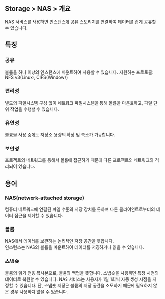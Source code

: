 ## Storage > NAS > 개요

NAS 서비스를 사용하면 인스턴스에 공유 스토리지를 연결하여 데이터를 쉽게 공유할 수 있습니다.


## 특징

### 공유

볼륨을 하나 이상의 인스턴스에 마운트하여 사용할 수 있습니다.
지원하는 프로토콜: NFS v3(Linux), CIFS(Windows)

### 편리성

별도의 파일시스템 구성 없이 네트워크 파일시스템을 통해 볼륨을 마운트하고, 파일 단위 작업을 수행할 수 있습니다.

### 유연성

볼륨을 사용 중에도 저장소 용량의 확장 및 축소가 가능합니다.

### 보안성  

프로젝트의 네트워크를 통해서 볼륨에 접근하기 때문에 다른 프로젝트의 네트워크와 격리되어 있습니다.


## 용어

### NAS(network-attached storage)

컴퓨터 네트워크에 연결된 파일 수준의 저장 장치를 뜻하며 다른 클라이언트로부터의 데이터 접근을 제어할 수 있습니다.

### 볼륨

NAS에서 데이터를 보관하는 논리적인 저장 공간을 뜻합니다.  
인스턴스는 NAS의 볼륨을 마운트하여 데이터를 저장하거나 읽을 수 있습니다.


### 스냅숏

볼륨의 읽기 전용 복사본으로, 볼륨의 백업을 뜻합니다.
스냅숏을 사용하면 특정 시점의 데이터로 복원할 수 있습니다.
NAS 서비스는 사용자가 1일 1회씩 자동 생성 시점을 지정할 수 있습니다.
단, 스냅숏 저장은 볼륨의 저장 공간을 소모하기 때문에 필요하지 않은 경우 사용하지 않을 수 있습니다.

